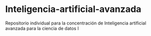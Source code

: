 # Inteligencia-artificial-avanzada
Repositorio individual para la concentración de Inteligencia artificial avanzada para la ciencia de datos I
